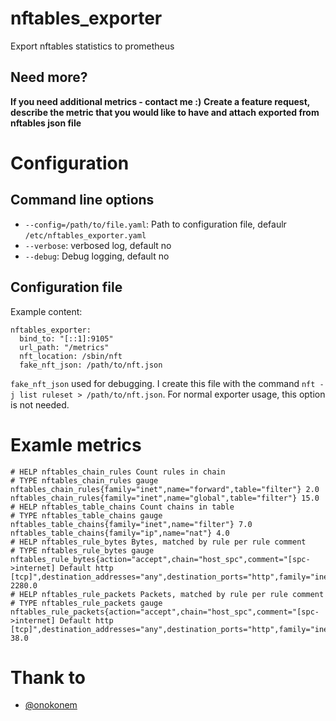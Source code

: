 # nftables_exporter
Export nftables statistics to prometheus

## Need more?
**If you need additional metrics - contact me :)**
**Create a feature request, describe the metric that you would like to have and attach exported from nftables json file**

# Configuration
## Command line options
* `--config=/path/to/file.yaml`: Path to configuration file, defaulr `/etc/nftables_exporter.yaml`
* `--verbose`: verbosed log, default no
* `--debug`: Debug logging, default no

## Configuration file
Example content:
```
nftables_exporter:
  bind_to: "[::1]:9105"
  url_path: "/metrics"
  nft_location: /sbin/nft
  fake_nft_json: /path/to/nft.json
```
`fake_nft_json` used for debugging. I create this file with the command `nft -j list ruleset > /path/to/nft.json`. For normal exporter usage, this option is not needed.

# Examle metrics
```
# HELP nftables_chain_rules Count rules in chain
# TYPE nftables_chain_rules gauge
nftables_chain_rules{family="inet",name="forward",table="filter"} 2.0
nftables_chain_rules{family="inet",name="global",table="filter"} 15.0
# HELP nftables_table_chains Count chains in table
# TYPE nftables_table_chains gauge
nftables_table_chains{family="inet",name="filter"} 7.0
nftables_table_chains{family="ip",name="nat"} 4.0
# HELP nftables_rule_bytes Bytes, matched by rule per rule comment
# TYPE nftables_rule_bytes gauge
nftables_rule_bytes{action="accept",chain="host_spc",comment="[spc->internet] Default http [tcp]",destination_addresses="any",destination_ports="http",family="inet",input_interfaces="internal_0",output_interfaces="external_kis_0",source_addresses="10.0.0.10",source_ports="any",table="filter"} 2280.0
# HELP nftables_rule_packets Packets, matched by rule per rule comment
# TYPE nftables_rule_packets gauge
nftables_rule_packets{action="accept",chain="host_spc",comment="[spc->internet] Default http [tcp]",destination_addresses="any",destination_ports="http",family="inet",input_interfaces="internal_0",output_interfaces="external_kis_0",source_addresses="10.0.0.10",source_ports="any",table="filter"} 38.0
```

# Thank to
* [@onokonem](https://github.com/onokonem)
